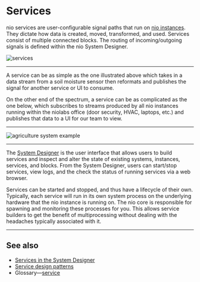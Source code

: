 # Services

nio services are user-configurable signal paths that run on [nio instances](/instances/README.md). They dictate how data is created, moved, transformed, and used. Services consist of multiple connected blocks. The routing of incoming/outgoing signals is defined within the nio System Designer.

![services](/img/intro-service.png)

---

A service can be as simple as the one illustrated above which takes in a data stream from a soil moisture sensor then reformats and publishes the signal for another service or UI to consume.

On the other end of the spectrum, a service can be as complicated as the one below, which subscribes to streams produced by all nio instances running within the niolabs office (door security, HVAC, laptops, etc.) and publishes that data to a UI for our team to view.

---
![agriculture system example](/img/lab-service.png)

---

The [System Designer](/system-designer/README.md) is the user interface that allows users to build services and inspect and alter the state of existing systems, instances, services, and blocks. From the System Designer, users can start/stop services, view logs, and the check the status of running services via a web browser.

Services can be started and stopped, and thus have a lifecycle of their own. Typically, each service will run in its own system process on the underlying hardware that the nio instance is running on. The nio core is responsible for spawning and monitoring these processes for you. This allows service builders to get the benefit of multiprocessing without dealing with the headaches typically associated with it.

---
## See also

* [Services in the System Designer](/system-designer/designer-tasks.md#service-sd)
* [Service design patterns](/service-design-patterns/)
* Glossary—[service](/glossary/README.md#service)
